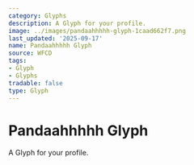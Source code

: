 ```yaml
---
category: Glyphs
description: A Glyph for your profile.
image: ../images/pandaahhhhh-glyph-1caad662f7.png
last_updated: '2025-09-17'
name: Pandaahhhhh Glyph
source: WFCD
tags:
- Glyph
- Glyphs
tradable: false
type: Glyph
---
```


# Pandaahhhhh Glyph

A Glyph for your profile.

